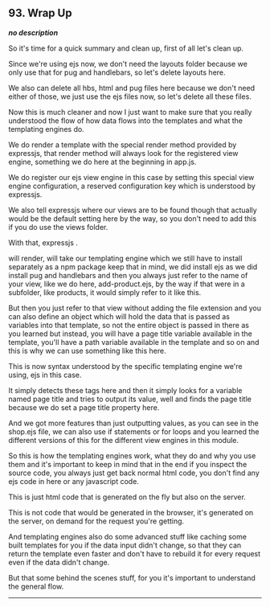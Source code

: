 ## 93. Wrap Up

<strong><em>no description</em></strong>

So it's time for a quick summary and clean up, first of all let's clean up. 

Since we're using ejs now, we don't need the layouts folder because we only use
that for pug and handlebars,  so let's delete layouts here. 

We also can delete all hbs, html and pug files here because we don't need either
of those, we just use the ejs files now, so let's delete all these files. 

Now this is much cleaner and now I just want to make sure that you really
understood the flow of how data flows into the templates and what the templating
engines do. 

We do render a template with the special render method provided by expressjs,
that render method will always look for the registered view engine, something we
do here at the beginning in app.js. 

We do register our ejs view engine in this case by setting this special view
engine configuration, a reserved configuration key which is understood by
expressjs. 

We also tell expressjs where our views are to be found though that actually
would be the default setting here by the way, so you don't need to add this if
you do use the views folder. 

With that, expressjs . 

will render, will take our templating engine which we still have to install
separately as a npm package keep that in mind, we did install ejs as we did
install pug and handlebars and then you always just refer to the name of your
view, like we do here, add-product.ejs, by the way if that were in a subfolder,
like products, it would simply refer to it like this. 

But then you just refer to that view without adding the file extension and you
can also define an object which will hold the data that is passed as variables
into that template, so not the entire object is passed in there as you learned
but instead, you will have a page title variable available in the template,
you'll have a path variable available in the template and so on and this is why
we can use something like this here. 

This is now syntax understood by the specific templating engine we're using, ejs
in this case. 

It simply detects these tags here and then it simply looks for a variable named
page title and tries to output its value, well and finds the page title because
we do set a page title property here. 

And we got more features than just outputting values, as you can see in the
shop.ejs file, we can also use if statements or for loops and you learned the
different versions of this for the different view engines in this module. 

So this is how the templating engines work, what they do and why you use them
and it's important to keep in mind that in the end if you inspect the source
code, you always just get back normal html code, you don't find any ejs code in
here or any javascript code. 

This is just html code that is generated on the fly but also on the server. 

This is not code that would be generated in the browser,  it's generated on the
server, on demand for the request you're getting. 

And templating engines also do some advanced stuff like caching some built
templates for you if the data input didn't change, so that they can return the
template even faster and don't have to rebuild it for every request even if the
data didn't change. 

But that some behind the scenes stuff, for you it's important to understand the
general flow. 

---